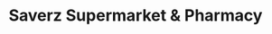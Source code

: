 ---
title: "Saverz Supermarket & Pharmacy"
url: /karachi/saverz-supermarket-und-pharmacy/
shop: Supermarkt
---